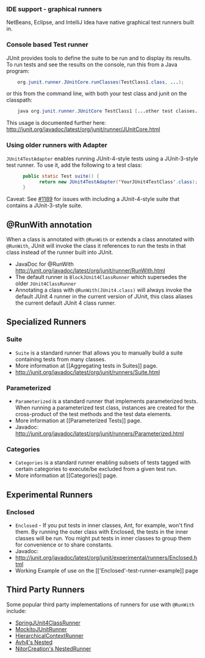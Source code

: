 ### IDE support - graphical runners
NetBeans, Eclipse, and IntelliJ Idea have native graphical test runners built in.

### Console based Test runner
JUnit provides tools to define the suite to be run and to display its results. To run tests and see the results on the console, run this from a Java program:
```java
    org.junit.runner.JUnitCore.runClasses(TestClass1.class, ...);
```
or this from the command line, with both your test class and junit on the classpath:
```java
    java org.junit.runner.JUnitCore TestClass1 [...other test classes...]
```
This usage is documented further here: http://junit.org/javadoc/latest/org/junit/runner/JUnitCore.html

### Using older runners with Adapter
`JUnit4TestAdapter` enables running JUnit-4-style tests using a JUnit-3-style test runner. To use it, add the following to a test class:
```java
      public static Test suite() {
            return new JUnit4TestAdapter('YourJUnit4TestClass'.class);
      }
```
Caveat: See [#1189](https://github.com/junit-team/junit/issues/1189) for issues with including a JUnit-4-style suite that contains a JUnit-3-style suite.

## @RunWith annotation
When a class is annotated with `@RunWith` or extends a class annotated with `@RunWith`, JUnit will invoke the class it references to run the tests in that class instead of the runner built into JUnit.
- JavaDoc for @RunWith http://junit.org/javadoc/latest/org/junit/runner/RunWith.html
- The default runner is `BlockJUnit4ClassRunner` which supersedes the older `JUnit4ClassRunner`
- Annotating a class with `@RunWith(JUnit4.class)` will always invoke the default JUnit 4 runner in the current version of JUnit, this class aliases the current default JUnit 4 class runner.

## Specialized Runners ##
### Suite ###
- `Suite` is a standard runner that allows you to manually build a suite containing tests from many classes.
 - More information at [[Aggregating tests in Suites]] page.
 - http://junit.org/javadoc/latest/org/junit/runners/Suite.html

### Parameterized ###
- `Parameterized` is a standard runner that implements parameterized tests. When running a parameterized test class, instances are created for the cross-product of the test methods and the test data elements.
 - More information at [[Parameterized Tests]] page.
 - Javadoc: http://junit.org/javadoc/latest/org/junit/runners/Parameterized.html

### Categories ###
- `Categories` is a standard runner enabling subsets of tests tagged with certain categories to execute/be excluded from a  given test run.
 - More information at [[Categories]] page.

## Experimental Runners ##
### Enclosed ###
- `Enclosed` - If you put tests in inner classes, Ant, for example, won't find them. By running the outer class with Enclosed, the tests in the inner classes will be run. You might put tests in inner classes to group them for convenience or to share constants.
- Javadoc: 
 - http://junit.org/javadoc/latest/org/junit/experimental/runners/Enclosed.html
- Working Example of use on the [['Enclosed'-test-runner-example]] page

## Third Party Runners ##
Some popular third party implementations of runners for use with `@RunWith` include:
- [SpringJUnit4ClassRunner](http://docs.spring.io/spring/docs/current/javadoc-api/org/springframework/test/context/junit4/SpringJUnit4ClassRunner.html)
- [MockitoJUnitRunner](http://site.mockito.org/mockito/docs/current/org/mockito/runners/MockitoJUnitRunner.html)
- [HierarchicalContextRunner](https://github.com/bechte/junit-hierarchicalcontextrunner/wiki)
- [Avh4's Nested](https://github.com/avh4/junit-nested)
- [NitorCreation's NestedRunner](https://github.com/NitorCreations/CoreComponents/tree/master/junit-runners)